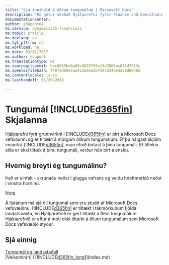 ```yaml
---
title: "Sjá innihald á öðrum tungumálum | Microsoft Docs"
description: "Þú getur skoðað Hjálparefni fyrir Finance and Operations, Business Edition á öðrum tungumálum."
documentationcenter: 
author: edupont04
ms.service: dynamics365-financials
ms.topic: article
ms.devlang: na
ms.tgt_pltfrm: na
ms.workload: na
ms.date: 09/01/2017
ms.author: edupont
ms.translationtype: HT
ms.sourcegitcommit: bec0619be0a65e3625759e13d2866ac615d7513c
ms.openlocfilehash: f40fa0b9e5aa423be6a2bfd45d34be428bd8640d
ms.contentlocale: is-is
ms.lasthandoff: 01/30/2018

---
```

# <a name="languages-of-the-included365finincludesd365finmdmd-docs"></a>Tungumál [!INCLUDE[d365fin](includes/d365fin_md.md)] Skjalanna
Hjálparefni fyrir grunnvirkni í [!INCLUDE[d365fin](includes/d365fin_md.md)] er birt á Microsoft Docs vefsíðunni og er tiltækt á mörgum ólíkum tungumálum. Ef þú nálgast skjölin innanfrá [!INCLUDE[d365fin](includes/d365fin_md.md)], mun efnið birtast á þínu tungumáli. Ef tiltekin síða er ekki tiltæk á þínu tungumáli, verður hún birt á ensku.

## <a name="how-do-i-change-the-language"></a>Hvernig breyti ég tungumálinu?
Það er einfalt - skrunaðu neðst í glugga vafrans og veldu hnattmerkið neðst í vinstra horninu.

> [!NOTE]  
> Á listanum má sjá öll tungumál sem eru studd af Microsoft Docs vefsvæðinu. [!INCLUDE[d365fin](includes/d365fin_md.md)] er tiltækt í takmörkuðum fjölda landa/svæða, en Hjálparefnið er gert tiltækt á fleiri tungumálum. Hjálparefnið er aftur á móti ekki tiltækt á öllum tungumálum sem Microsoft Docs vefsvæðið styður.

## <a name="see-also"></a>Sjá einnig
[Tungumál og landsstaðall](about-locale-language.md)  
[Velkomin(n) í [!INCLUDE[d365fin_long](includes/d365fin_long_md.md)]](index.md)  

